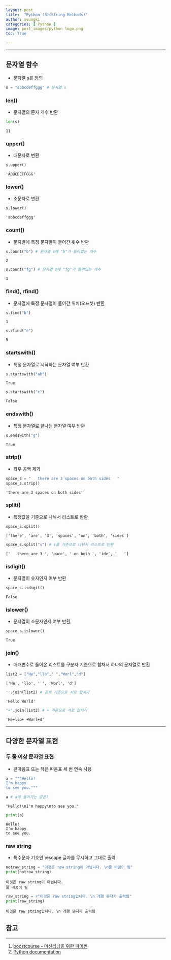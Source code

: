 ```yaml
---
layout: post
title:  "Python (3)(String Methods)"
author: seungki
categories: [ Python ]
image: post_images/python logo.png
toc: True

---
```

---
## 문자열 함수
* 문자열 s를 정의
```python
s = "abbcdeffggg" # 문자열 s
```
### len()
* 문자열의 문자 개수 반환

```python
len(s)
```

```
11
```



### upper()

* 대문자로 변환

```python
s.upper()
```

```
'ABBCDEFFGGG'
```



### lower()

* 소문자로 변환

```python
s.lower()
```

```
'abbcdeffggg'
```



### count()

* 문자열에 특정 문자열이 들어간 횟수 반환

```python
s.count("b") # 문자열 s에 "b"가 들어있는 개수
```

```
2
```

```python
s.count("fg") # 문자열 s에 "fg"가 들어있는 개수
```

```
1
```



### find(), rfind()

* 문자열에 특정 문자열이 들어간 위치(오프셋) 반환

```python
s.find("b")
```

```
1
```

```python
s.rfind("e")
```

```
5
```



### startswith()

* 특정 문자열로 시작하는 문자열 여부 반환

```python
s.startswith("ab")
```

```
True
```

```python
s.startswith("c")
```

```
False
```



### endswith()

* 특정 문자열로 끝나는 문자열 여부 반환

```python
s.endswith("g")
```

```
True
```



### strip()

* 좌우 공백 제거

```python
space_s = "   there are 3 spaces on both sides   "
space_s.strip()
```

```
'there are 3 spaces on both sides'
```



### split()

* 특정값을 기준으로 나눠서 리스트로 반환

```python
space_s.split()
```

```
['there', 'are', '3', 'spaces', 'on', 'both', 'sides']
```

```python
space_s.split("s") # s를 기준으로 나눠서 리스트로 반환
```

```
['   there are 3 ', 'pace', ' on both ', 'ide', '   ']
```



### isdigit()

* 문자열이 숫자인지 여부 반환

```python
space_s.isdigit()
```

```
False
```



### islower()

* 문자열이 소문자인지 여부 반환

```python
space_s.islower()
```

```
True
```



### join()

* 매개변수로 들어온 리스트를 구분자 기준으로 합쳐서 하나의 문자열로 반환

```python
list2 = ["He","llo"," ","Worl","d"]
```

```
['He', 'llo', ' ', 'Worl', 'd']
```

```python
"".join(list2) # 공백 기준으로 서로 합치기
```

```
'Hello World'
```

```python
"+".join(list2) # + 기준으로 서로 합치기
```

```
'He+llo+ +Worl+d'
```

---

## 다양한 문자열 표현

### 두 줄 이상 문자열 표현

* 큰따옴표 또는 작은 따옴표 세 번 연속 사용

```python
a = """Hello!
I'm happy
to see you."""
```

```python
a # a에 들어가는 값은?
```

```
"Hello!\nI'm happy\nto see you."
```

```python
print(a)
```

```
Hello!
I'm happy
to see you.
```



### raw string

* 특수문자 기호인 \escape 글자를 무시하고 그대로 출력

```python
notraw_string = "이것은 raw string이 아닙니다. \n줄 바꿈이 됨"
print(notraw_string)
```

```
이것은 raw string이 아닙니다. 
줄 바꿈이 됨
```

```python
raw_string = r"이것은 raw string입니다. \n 개행 문자가 출력됨"
print(raw_string)
```

```
이것은 raw string입니다. \n 개행 문자가 출력됨
```



## 참고

---

1. [boostcourse - 머신러닝을 위한 파이썬](https://www.boostcourse.org/ai222)
2. [Python documentation](https://docs.python.org/3/)
